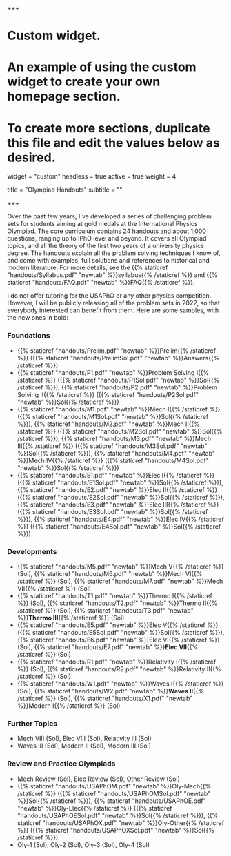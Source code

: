 +++
# Custom widget.
# An example of using the custom widget to create your own homepage section.
# To create more sections, duplicate this file and edit the values below as desired.
widget = "custom"
headless = true
active = true
weight = 4

title = "Olympiad Handouts"
subtitle = ""

+++

Over the past few years, I've developed a series of challenging problem sets for students aiming at gold medals at the International Physics Olympiad. The core curriculum contains 24 handouts and about 1,000 questions, ranging up to IPhO level and beyond. It covers all Olympiad topics, and all the theory of the first two years of a university physics degree. The handouts explain all the problem solving techniques I know of, and come with examples, full solutions and references to historical and modern literature. For more details, see the {{% staticref "handouts/Syllabus.pdf" "newtab" %}}syllabus{{% /staticref %}} and {{% staticref "handouts/FAQ.pdf" "newtab" %}}FAQ{{% /staticref %}}.

I do not offer tutoring for the USAPhO or any other physics competition. However, I will be publicly releasing all of the problem sets in 2022, so that everybody interested can benefit from them. Here are some samples, with the new ones in bold:

### Foundations

- {{% staticref "handouts/Prelim.pdf" "newtab" %}}Prelim{{% /staticref %}} ({{% staticref "handouts/PrelimSol.pdf" "newtab" %}}Answers{{% /staticref %}})
- {{% staticref "handouts/P1.pdf" "newtab" %}}Problem Solving I{{% /staticref %}} ({{% staticref "handouts/P1Sol.pdf" "newtab" %}}Sol{{% /staticref %}}), {{% staticref "handouts/P2.pdf" "newtab" %}}Problem Solving II{{% /staticref %}} ({{% staticref "handouts/P2Sol.pdf" "newtab" %}}Sol{{% /staticref %}})
- {{% staticref "handouts/M1.pdf" "newtab" %}}Mech I{{% /staticref %}} ({{% staticref "handouts/M1Sol.pdf" "newtab" %}}Sol{{% /staticref %}}), {{% staticref "handouts/M2.pdf" "newtab" %}}Mech II{{% /staticref %}} ({{% staticref "handouts/M2Sol.pdf" "newtab" %}}Sol{{% /staticref %}}), {{% staticref "handouts/M3.pdf" "newtab" %}}Mech III{{% /staticref %}} ({{% staticref "handouts/M3Sol.pdf" "newtab" %}}Sol{{% /staticref %}}), {{% staticref "handouts/M4.pdf" "newtab" %}}Mech IV{{% /staticref %}} ({{% staticref "handouts/M4Sol.pdf" "newtab" %}}Sol{{% /staticref %}})
- {{% staticref "handouts/E1.pdf" "newtab" %}}Elec I{{% /staticref %}} ({{% staticref "handouts/E1Sol.pdf" "newtab" %}}Sol{{% /staticref %}}), {{% staticref "handouts/E2.pdf" "newtab" %}}Elec II{{% /staticref %}} ({{% staticref "handouts/E2Sol.pdf" "newtab" %}}Sol{{% /staticref %}}), {{% staticref "handouts/E3.pdf" "newtab" %}}Elec III{{% /staticref %}} ({{% staticref "handouts/E3Sol.pdf" "newtab" %}}Sol{{% /staticref %}}), {{% staticref "handouts/E4.pdf" "newtab" %}}Elec IV{{% /staticref %}} ({{% staticref "handouts/E4Sol.pdf" "newtab" %}}Sol{{% /staticref %}})

### Developments

- {{% staticref "handouts/M5.pdf" "newtab" %}}Mech V{{% /staticref %}} (Sol), {{% staticref "handouts/M6.pdf" "newtab" %}}Mech VI{{% /staticref %}} (Sol), {{% staticref "handouts/M7.pdf" "newtab" %}}Mech VII{{% /staticref %}} (Sol)
- {{% staticref "handouts/T1.pdf" "newtab" %}}Thermo I{{% /staticref %}} (Sol), {{% staticref "handouts/T2.pdf" "newtab" %}}Thermo II{{% /staticref %}} (Sol), {{% staticref "handouts/T3.pdf" "newtab" %}}**Thermo III**{{% /staticref %}} (Sol)
- {{% staticref "handouts/E5.pdf" "newtab" %}}Elec V{{% /staticref %}} ({{% staticref "handouts/E5Sol.pdf" "newtab" %}}Sol{{% /staticref %}}), {{% staticref "handouts/E6.pdf" "newtab" %}}Elec VI{{% /staticref %}} (Sol), {{% staticref "handouts/E7.pdf" "newtab" %}}**Elec VII**{{% /staticref %}} (Sol)
- {{% staticref "handouts/R1.pdf" "newtab" %}}Relativity I{{% /staticref %}} (Sol), {{% staticref "handouts/R2.pdf" "newtab" %}}Relativity II{{% /staticref %}} (Sol)
- {{% staticref "handouts/W1.pdf" "newtab" %}}Waves I{{% /staticref %}} (Sol), {{% staticref "handouts/W2.pdf" "newtab" %}}**Waves II**{{% /staticref %}} (Sol), {{% staticref "handouts/X1.pdf" "newtab" %}}Modern I{{% /staticref %}} (Sol)

### Further Topics

- Mech VIII (Sol), Elec VIII (Sol), Relativity III (Sol)
- Waves III (Sol), Modern II (Sol), Modern III (Sol)

### Review and Practice Olympiads

- Mech Review (Sol), Elec Review (Sol), Other Review (Sol)
- {{% staticref "handouts/USAPhOM.pdf" "newtab" %}}Oly-Mech{{% /staticref %}} ({{% staticref "handouts/USAPhOMSol.pdf" "newtab" %}}Sol{{% /staticref %}}), {{% staticref "handouts/USAPhOE.pdf" "newtab" %}}Oly-Elec{{% /staticref %}} ({{% staticref "handouts/USAPhOESol.pdf" "newtab" %}}Sol{{% /staticref %}}), {{% staticref "handouts/USAPhOX.pdf" "newtab" %}}Oly-Other{{% /staticref %}} ({{% staticref "handouts/USAPhOXSol.pdf" "newtab" %}}Sol{{% /staticref %}})
- Oly-1 (Sol), Oly-2 (Sol), Oly-3 (Sol), Oly-4 (Sol)